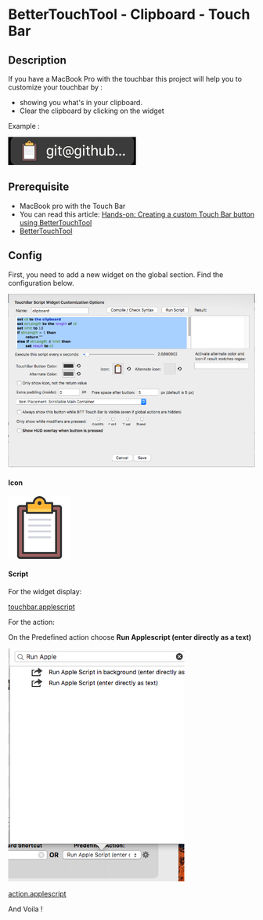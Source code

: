 # BetterTouchTool - Clipboard - Touch Bar

## Description

If you have a MacBook Pro with the touchbar this project will help you to customize your touchbar by :
 - showing you what's in your clipboard.
 - Clear the clipboard by clicking on the widget

Example :

![screenshot](./img/screenshot-touchbar.png)

## Prerequisite

 - MacBook pro with the Touch Bar
 - You can read this article: [Hands-on: Creating a custom Touch Bar button using BetterTouchTool](https://9to5mac.com/2016/12/02/hands-on-custom-touch-bar-button-bettertouchtool-video/)
 - [BetterTouchTool](https://www.boastr.net/downloads/)

## Config

First, you need to add a new widget on the global section. Find the configuration below.

![config widget](./img/screenshot-config.png)

#### Icon

![icon](./icon.png)

#### Script

For the widget display:

[touchbar.applescript](./touchbar.applescript)

For the action:

On the Predefined action choose **Run Applescript (enter directly as a text)**

![config action](./img/screenshot-action.png)

[action.applescript](./action.applescript)


And Voila !
